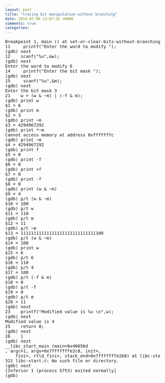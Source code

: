 ```yaml
---
layout: post
title: "tracing bit manipulation without branching"
date: 2014-07-08 13:07:31 +0000
comments: true
categories: 
---
```


<pre>
Breakpoint 1, main () at set-or-clear-bits-without-branching.c:11
11	   printf("Enter the word to modify ");
(gdb) next
12    scanf("%u",&w);
(gdb) next
Enter the word to modify 6
14     printf("Enter the bit mask ");
(gdb) next
15     scanf("%u",&m);
(gdb) next
Enter the bit mask 3
21    w = (w & ~m) | (-f & m); 
(gdb) print w
$1 = 6
(gdb) print m
$2 = 3
(gdb) print ~m
$3 = 4294967292
(gdb) print *~m
Cannot access memory at address 0xfffffffc
(gdb) print ~m
$4 = 4294967292
(gdb) print f
$5 = 0
(gdb) print -f
$6 = 0
(gdb) print +f
$7 = 0
(gdb) print -f
$8 = 0
(gdb) print (w & ~m)
$9 = 4
(gdb) p/t (w & ~m)
$10 = 100
(gdb) p/t w
$11 = 110
(gdb) p/t m
$12 = 11
(gdb) p/t ~m
$13 = 11111111111111111111111111111100
(gdb) p/t (w & ~m)
$14 = 100
(gdb) print w
$15 = 6
(gdb) p/t 6
$16 = 110
(gdb) p/t 4
$17 = 100
(gdb) p/t (-f & m)
$18 = 0
(gdb) p/t -f
$19 = 0
(gdb) p/t m
$20 = 11
(gdb) next
23    printf("Modified value is %u \n",w);
(gdb) next
Modified value is 4 
25	  return 0;
(gdb) next
26    }
(gdb) next
__libc_start_main (main=0x40056d <main>, argc=1, argv=0x7fffffffe2c8, init=<optimized out>, 
    fini=<optimized out>, rtld_fini=<optimized out>, stack_end=0x7fffffffe2b8) at libc-start.c:321
321 libc-start.c: No such file or directory.
(gdb) next
[Inferior 1 (process 5753) exited normally]
(gdb) 
</pre>